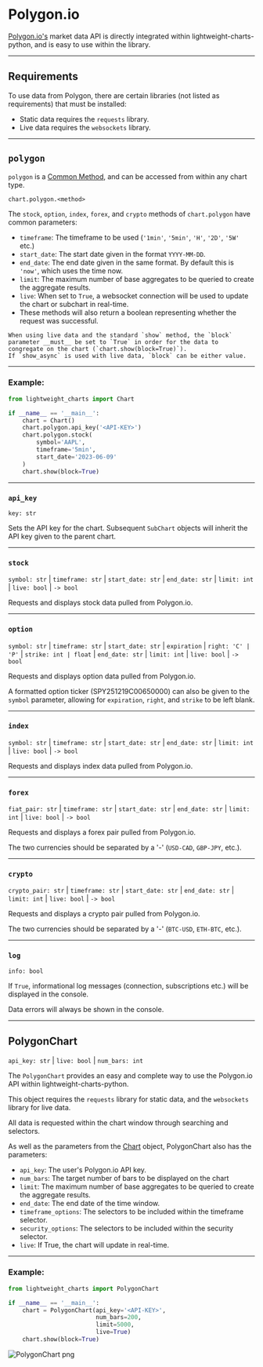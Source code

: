 # Polygon.io

[Polygon.io's](https://polygon.io/?utm_source=affiliate&utm_campaign=pythonlwcharts) market data API is directly integrated within lightweight-charts-python, and is easy to use within the library.
___
## Requirements
To use data from Polygon, there are certain libraries (not listed as requirements) that must be installed:
* Static data requires the `requests` library.
* Live data requires the `websockets` library.
___
## `polygon`
`polygon` is a [Common Method](https://lightweight-charts-python.readthedocs.io/en/latest/docs.html#common-methods), and can be accessed from within any chart type.

`chart.polygon.<method>`

The `stock`, `option`, `index`, `forex`, and `crypto` methods of `chart.polygon` have common parameters:

* `timeframe`: The timeframe to be used (`'1min'`, `'5min'`, `'H'`, `'2D'`, `'5W'` etc.)
* `start_date`: The start date given in the format `YYYY-MM-DD`.
* `end_date`: The end date given in the same format. By default this is `'now'`, which uses the time now.
* `limit`: The maximum number of base aggregates to be queried to create the aggregate results.
* `live`: When set to `True`, a websocket connection will be used to update the chart or subchart in real-time. 
* These methods will also return a boolean representing whether the request was successful.

```{important}
When using live data and the standard `show` method, the `block` parameter __must__ be set to `True` in order for the data to congregate on the chart (`chart.show(block=True)`).
If `show_async` is used with live data, `block` can be either value.

```
___

### Example:

```python
from lightweight_charts import Chart

if __name__ == '__main__':
    chart = Chart()
    chart.polygon.api_key('<API-KEY>')
    chart.polygon.stock(
        symbol='AAPL',
        timeframe='5min',
        start_date='2023-06-09'
    )
    chart.show(block=True)
```
___

### `api_key`
`key: str`

Sets the API key for the chart. Subsequent `SubChart` objects will inherit the API key given to the parent chart.
___
### `stock`
`symbol: str` | `timeframe: str` | `start_date: str` | `end_date: str` | `limit: int` | `live: bool` | `-> bool`

Requests and displays stock data pulled from Polygon.io.
___

### `option`
`symbol: str` | `timeframe: str` | `start_date: str` | `expiration` | `right: 'C' | 'P'` | `strike: int | float` | `end_date: str` | `limit: int` | `live: bool` | `-> bool`

Requests and displays option data pulled from Polygon.io.

A formatted option ticker (SPY251219C00650000) can also be given to the `symbol` parameter, allowing for `expiration`, `right`, and `strike` to be left blank.
___

### `index`
`symbol: str` | `timeframe: str` | `start_date: str` | `end_date: str` | `limit: int` | `live: bool` | `-> bool`

Requests and displays index data pulled from Polygon.io.

___

### `forex`
`fiat_pair: str` | `timeframe: str` | `start_date: str` | `end_date: str` | `limit: int` | `live: bool` | `-> bool`

Requests and displays a forex pair pulled from Polygon.io.

The two currencies should be separated by a '-' (`USD-CAD`, `GBP-JPY`, etc.).

___

### `crypto`
`crypto_pair: str` | `timeframe: str` | `start_date: str` | `end_date: str` | `limit: int` | `live: bool` | `-> bool`

Requests and displays a crypto pair pulled from Polygon.io.

The two currencies should be separated by a '-' (`BTC-USD`, `ETH-BTC`, etc.).

___

### `log`
`info: bool`

If `True`, informational log messages (connection, subscriptions etc.) will be displayed in the console.

Data errors will always be shown in the console.
___

## PolygonChart

`api_key: str` | `live: bool` | `num_bars: int`

The `PolygonChart` provides an easy and complete way to use the Polygon.io API within lightweight-charts-python.

This object requires the `requests` library for static data, and the `websockets` library for live data.

All data is requested within the chart window through searching and selectors.

As well as the parameters from the [Chart](https://lightweight-charts-python.readthedocs.io/en/latest/docs.html#chart) object, PolygonChart also has the parameters:

* `api_key`: The user's Polygon.io API key.
* `num_bars`: The target number of bars to be displayed on the chart
* `limit`: The maximum number of base aggregates to be queried to create the aggregate results.
* `end_date`: The end date of the time window.
* `timeframe_options`: The selectors to be included within the timeframe selector.
* `security_options`: The selectors to be included within the security selector.
* `live`: If True, the chart will update in real-time.
___

### Example:

```python
from lightweight_charts import PolygonChart

if __name__ == '__main__':
    chart = PolygonChart(api_key='<API-KEY>',
                         num_bars=200,
                         limit=5000,
                         live=True)
    chart.show(block=True)
```

![PolygonChart png](https://raw.githubusercontent.com/louisnw01/lightweight-charts-python/main/docs/source/polygonchart.png)

